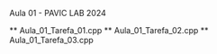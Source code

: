 Aula 01 - PAVIC LAB 2024

** Aula_01_Tarefa_01.cpp
** Aula_01_Tarefa_02.cpp
** Aula_01_Tarefa_03.cpp
